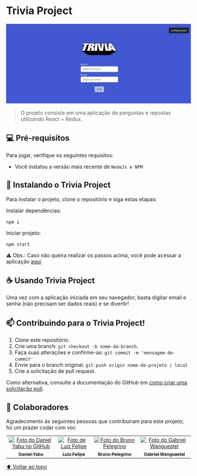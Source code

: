 # Trivia Project

<img src="trivia-example.jpg" alt="exemplo imagem">

> O projeto consiste em uma aplicação de perguntas e repostas utilizando React + Redux.

## 💻 Pré-requisitos

Para jogar, verifique os seguintes requisitos:

- Você instalou a versão mais recente de `NodeJs e NPM`

## 🚀 Instalando o Trivia Project

Para instalar o projeto, clone o repositório e siga estas etapas:

Instalar dependências:

```
npm i
```

Iniciar projeto:

```
npm start
```

⚠️ Obs.: Caso não queira realizar os passos acima, você pode acessar a aplicação <a href="https://trivia-project-pi.vercel.app/" >aqui</a>

## ☕ Usando Trivia Project

Uma vez com a aplicação iniciada em seu navegador, basta digitar email e senha (não precisam ser dados reais) e se divertir!

## 📫 Contribuindo para o Trivia Project!

1. Clone este repositório.
2. Crie uma branch: `git checkout -b nome-da-branch`.
3. Faça suas alterações e confirme-as: `git commit -m 'mensagem-de-commit'`
4. Envie para o branch original: `git push origin nome-do-projeto / local`
5. Crie a solicitação de pull request.

Como alternativa, consulte a documentação do GitHub em [como criar uma solicitação pull](https://help.github.com/en/github/collaborating-with-issues-and-pull-requests/creating-a-pull-request).

## 🤝 Colaboradores

Agradecimento às seguintes pessoas que contribuíram para este projeto; foi um prazer codar com voc

<table>
  <tr>
    <td align="center">
      <a href="https://github.com/d4n13ln13ls3n">
        <img src="https://avatars.githubusercontent.com/u/92753791?v=4" width="100px;" alt="Foto do Daniel Yabu no GitHub"/><br>
        <sub>
          <b>Daniel Yabu</b>
        </sub>
      </a>
    </td>
    <td align="center">
      <a href="https://github.com/LuizFelipe406">
        <img src="https://avatars.githubusercontent.com/u/99992962?v=4" width="100px;" alt="Foto de Luiz Felipe"/><br>
        <sub>
          <b>Luiz Felipe</b>
        </sub>
      </a>
    </td>
    <td align="center">
      <a href="https://github.com/BrunoPelegrino">
        <img src="https://avatars.githubusercontent.com/u/100154471?v=4" width="100px;" alt="Foto do Bruno Pelegrino"/><br>
        <sub>
          <b>Bruno Pelegrino</b>
        </sub>
      </a>
    </td>
    <td align="center">
      <a href="https://github.com/GWCCampos">
        <img src="https://avatars.githubusercontent.com/u/99999409?v=4" width="100px;" alt="Foto do Gabriel Wanguestel"/><br>
        <sub>
          <b>Gabriel Wanguestel</b>
        </sub>
      </a>
    </td>
  </tr>
</table>

[⬆ Voltar ao topo](#trivia-project)<br>
